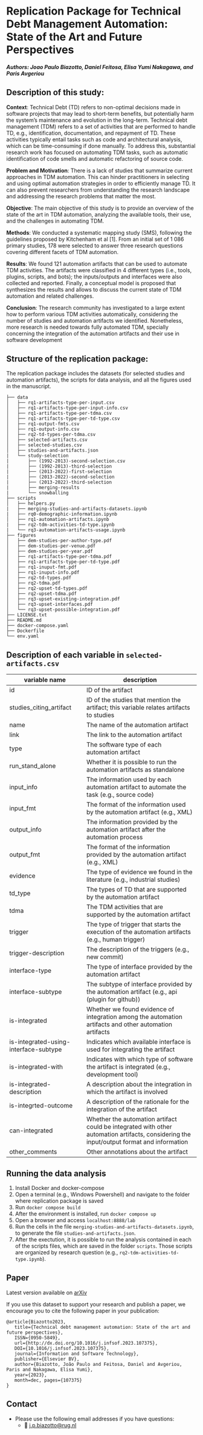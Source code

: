 # Replication Package for Technical Debt Management Automation: State of the Art and Future Perspectives

##### Authors: Joao Paulo Biazotto, Daniel Feitosa, Elisa Yumi Nakagawa, and Paris Avgeriou

## Description of this study:

__Context__: Technical Debt (TD) refers to non-optimal decisions made in software projects
that may lead to short-term benefits, but potentially harm the system’s maintenance
and evolution in the long-term. Technical debt management (TDM) refers to a set of
activities that are performed to handle TD, e.g., identification, documentation, and
repayment of TD. These activities typically entail tasks such as code and architectural
analysis, which can be time-consuming if done manually. To address this, substantial
research work has focused on automating TDM tasks, such as automatic identification
of code smells and automatic refactoring of source code.

__Problem and Motivation__: There is a lack of studies that summarize current
approaches in TDM automation. This can hinder practitioners in selecting and using
optimal automation strategies in order to efficiently manage TD. It can also prevent
researchers from understanding the research landscape and addressing the research
problems that matter the most.

__Objective__: The main objective of this study is to provide an overview of the state of the
art in TDM automation, analyzing the available tools, their use, and the challenges in
automating TDM.

__Methods__: We conducted a systematic mapping study (SMS), following the guidelines
proposed by Kitchenham et al [1]. From an initial set of 1 086 primary studies, 178 were
selected to answer three research questions covering different facets of TDM
automation.

__Results__: We found 121 automation artifacts that can be used to automate TDM
activities. The artifacts were classified in 4 different types (i.e., tools, plugins, scripts,
and bots); the inputs/outputs and interfaces were also collected and reported. Finally, a
conceptual model is proposed that synthesizes the results and allows to discuss the
current state of TDM automation and related challenges.

__Conclusion__: The research community has investigated to a large extent how to
perform various TDM activities automatically, considering the number of studies and
automation artifacts we identified. Nonetheless, more research is needed towards fully
automated TDM, specially concerning the integration of the automation artifacts and
their use in software development

## Structure of the replication package:

The replication package includes the datasets (for selected studies and automation artifacts), the scripts for data analysis, and all the figures used in the manuscript.

```
├── data
│   ├── rq1-artifacts-type-per-input.csv
│   ├── rq1-artifacts-type-per-input-info.csv
│   ├── rq1-artifacts-type-per-tdma.csv
│   ├── rq1-artifacts-type-per-td-type.csv
│   ├── rq1-output-fmts.csv
│   ├── rq1-output-info.csv
│   ├── rq2-td-types-per-tdma.csv
│   ├── selected-artifacts.csv
│   ├── selected-studies.csv
│   ├── studies-and-artifacts.json
|   └── study-selection
|       ├── (1992-2013)-second-selection.csv
|       ├── (1992-2013)-third-selection
|       ├── (2013-2022)-first-selection
|       ├── (2013-2022)-second-selection
|       ├── (2013-2022)-third-selection
|       ├── merging-results
|       └── snowballing
├── scripts
│   ├── helpers.py 
|   ├── merging-studies-and-artifacts-datasets.ipynb
|   ├── rq0-demographic-information.ipynb
│   ├── rq1-automation-artifacts.ipynb
|   ├── rq2-tdm-activities-td-type.ipynb
|   └── rq3-automation-artifacts-usage.ipynb
├── figures
│   ├── dem-studies-per-author-type.pdf
│   ├── dem-studies-per-venue.pdf
│   ├── dem-studies-per-year.pdf
│   ├── rq1-artifacts-type-per-tdma.pdf
│   ├── rq1-artifacts-type-per-td-type.pdf
│   ├── rq1-inuput-fmt.pdf
│   ├── rq1-inuput-info.pdf
│   ├── rq2-td-types.pdf
│   ├── rq2-tdma.pdf
│   ├── rq2-upset-td-types.pdf
│   ├── rq2-upset-tdma.pdf
│   ├── rq3-upset-existing-integration.pdf
│   ├── rq3-upset-interfaces.pdf
│   └── rq3-upset-possible-integration.pdf
├── LICENSE.txt
├── README.md
├── docker-compose.yaml
├── Dockerfile
└── env.yaml

```

## Description of each variable in ``selected-artifacts.csv``

| variable name                         | description                                                                                                                              |
|---------------------------------------|------------------------------------------------------------------------------------------------------------------------------------------|
| id                                    | ID of the artifact                                                                                                                       |
| studies_citing_artifact               | ID of the studies that mention the artifact; this variable relates artifacts to studies                                                  |
| name                                  | The name of the automation artifact                                                                                                      |
| link                                  | The link to the automation artifact                                                                                                      |
| type                                  | The software type of each automation artifact                                                                                            |
| run_stand_alone                       | Whether it is possible to run the automation artifacts as standalone                                                                     |
| input_info                            | The information used by each automation artifact to automate the task (e.g., source code)                                                |
| input_fmt                             | The format of the information used by the automation artifact (e.g., XML)                                                                |
| output_info                           | The information provided by the automation artifact after the automation process                                                         |
| output_fmt                            | The format of the information provided by the automation artifact (e.g., XML)                                                            |
| evidence                              | The type of evidence we found in the literature (e.g., industrial studies)                                                               |
| td_type                               | The types of TD that are supported by the automation artifact                                                                            |
| tdma                                  | The TDM activities that are supported by the automation artifact                                                                         |
| trigger                               | The type of trigger that starts the execution of the automation artifacts (e.g., human trigger)                                          |
| trigger-description                   | The description of the triggers (e.g., new commit)                                                                                       |
| interface-type                        | The type of interface provided by the automation artifact                                                                                |
| interface-subtype                     | The subtype of interface provided by the automation artifact (e.g., api (plugin for github))                                             |
| is-integrated                         | Whether we found evidence of integration among the automation artifacts and other automation artifacts                                   |
| is-integrated-using-interface-subtype | Indicates which available interface is used for integrating the artifact                                                                 |
| is-integrated-with                    | Indicates with which type of software the artifact is integrated (e.g., development tool)                                                |
| is-integrated-description             | A description about the integration in which the artifact is involved                                                                    |
| is-integrted-outcome                  | A description of the rationale for the integration of the artifact                                                                       |
| can-integrated                        | Whether the automation artifact could be integrated with other automation artifacts, considering the input/output format and information |
| other_comments                        | Other annotations about the artifact                                                                                                     |

## Running the data analysis

1. Install Docker and docker-compose
2. Open a terminal (e.g., Windows Powershell) and navigate to the folder where replication package is saved
3. Run ``docker compose build``
4. After the environment is installed, run ``docker compose up``
5. Open a browser and access ``localhost:8888/lab``
6. Run the cells in the file ``merging-studies-and-artifacts-datasets.ipynb``, to generate the file ``studies-and-artifacts.json``.
7. After the exectution, it is possible to run the analysis contained in each of the scripts files, which are saved in the folder ``scripts``. Those scripts are organized by research question (e.g., ``rq2-tdm-activities-td-type.ipynb``). 

## Paper

Latest version available on [arXiv](https://arxiv.org/abs/2311.18449)

If you use this dataset to support your research and publish a paper, we encourage you to cite the following paper in your publication:

```
@article{Biazotto2023,
   title={Technical debt management automation: State of the art and future perspectives},
   ISSN={0950-5849},
   url={http://dx.doi.org/10.1016/j.infsof.2023.107375},
   DOI={10.1016/j.infsof.2023.107375},
   journal={Information and Software Technology},
   publisher={Elsevier BV},
   author={Biazotto, João Paulo and Feitosa, Daniel and Avgeriou, Paris and Nakagawa, Elisa Yumi},
   year={2023},
   month=dec, pages={107375} 
}
```

## Contact

- Please use the following email addresses if you have questions:
    - :email: <j.p.biazotto@rug.nl>
